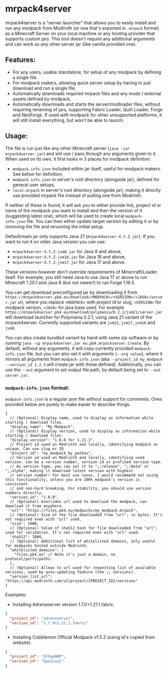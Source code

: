 # mrpack4server
mrpack4server is a "server launcher" that allows you to easily install and run any modpack from Modrinth
(or one that's exported in `.mrpack` format) as a Minecraft Server on your local machine or any hosting provider that supports custom jars.
This tool doesn't require any additional arguments and can work as any other server jar (like vanilla provided one).

## Features:
- For any users, usable standalone, for setup of any modpack by defining a single file.
- For modpack makers, allowing quick server setup by having to just download and run a single file.
- Automatically downloads required mrpack files and any mods / external assets defined by modpack.
- Automatically downloads and starts the server/modloader files, without requiring renaming of jars, supporting Fabric Loader, 
Quilt Loader, Forge and NeoForge.
If used with modpack for other unsupported platforms, it will still install everything, but won't be able to launch.

## Usage:
The file is run just like any other Minecraft server (`java -jar mrpack4server.jar`) and will use / pass
through any arguments given to it. When used on its own, it first looks in 3 places for modpack definition:
- `modpack-info.json` included within jar itself, useful for modpack makers. See below for definition,
- `modpack-info.json` in server's root directory (alongside jar), defined for general user setups,
- `local.mrpack` in server's root directory (alongside jar), making it directly use provided mrpack file instead of 
pulling one from Modrinth.

If neither of these is found, it will ask you to either provide link, project id or name of the modpack you want to install
and then the version of it (suggesting latest one), which will be used to create local `modpack-info.json` file. 
You can then either update target version by editing it or by removing the file and rerunning the initial setup.

Default/main jar only supports Java 21 (`mrpack4server-X.Y.Z.jar`). If you want to run it on older Java version you can use:
- `mrpack4server-X.Y.Z-jvm8.jar` for Java 8 and above,
- `mrpack4server-X.Y.Z-jvm16.jar` for Java 16 and above,
- `mrpack4server-X.Y.Z-jvm17.jar` for Java 17 and above.

These versions however don't override requirements of Minecraft/Loader itself. 
For example, you still need Java to use Java 17 or above to run Minecraft 1.20.1 and Java 8 (but not newer!) to run Forge 1.16.5.

You can get download preconfigured jar by downloading it from `https://mrpack4server.pb4.eu/download/<MODPACK>/<VERSION>/<JAVA>/server.jar` url,
where you replace `<MODPACK>` with project id or slug, `<VERSION>` for modpack version, `<JAVA>` for java base used.
For example `https://mrpack4server.pb4.eu/download/polymania/0.2.1/jvm21/server.jar` will download launcher for Polymania 0.2.1, using Java 21 variant
of the mrpack4server. Currently supported variants are `jvm21`, `jvm17`, `jvm16` and `jvm8`.

You can also create bundled variant by hand with some zip software or by running `java -cp mrpack4server.jar eu.pb4.mrpackserver.Create`.
By default, without any arguments, it will copy currently provided `modpack-info.json` file, but you can also set it with arguments (`--arg value`),
where it mirrors all arguments from `modpack-info.json` (aka `--project_id my_modpack --version_id 1.2.3` will create jar with these defined).
Additionally, you can use the `--out` argument to set output file path, by default being set to `--out server.jar`.

### `modpack-info.json` format:
`modpack-info.json` is a regular json file without support for comments. Ones provided below are purely
to make easier to describe things.
```json5
{
  // (Optional) Display name, used to display as information while starting / download files.
  "display_name": "My Modpack",
  // (Optional) Display version, used to display as information while starting / download files.
  "display_version": "1.0.0 for 1.21.1",
  // Project id used on Modrinth and locally, identifying modpack as unique. Can use slug or ID
  "project_id": "my_modpack_by_patbox",
  // Version id used on Modrinth and locally, identifying used version. Can be a version number, version id or prefixed version type.
  // As version type, you can set it to ";;release", ";;beta" or ";;alpha", making it download latest version with highest
  // version number! For most use cases, I would recommend not using this functionality, unless you are 100% modpack's version is consistent
  // and non-hard breaking. For stability, you should use version numbers directly.
  "version_id": "1.0.0",
  // (Optional) Overrides url used to download the modpack, can download it from anywhere. 
  "url": "https://files.pb4.eu/modpacks/my_modpack.mrpack",
  // (Optional) Size of the file downloaded from "url", in bytes. It's not required even with "url" used.
  "size": 1000,
  // (Optional) Value of sha512 hash for file downloaded from "url", used for validation. It's not required even with "url" used.
  "sha512": 1000,
  // (Optional) Additional list of whitelisted domains, only useful for modpacks hosted outside Modrinth.
  "whitelisted_domains": [
    "files.pb4.eu" // Note it's just a domain, no protocol/ports/paths.
  ],
  // (Optional) Allows to url used for requesting list of available versions, used by auto-updating feature (the ;; versions).
  "version_list_url": "https://api.modrinth.com/v2/project/{PROJECT_ID}/versions"
}
```

Examples:
- Installing Adrenaserver version 1.7.0+1.21.1.fabric.
```json
{
  "project_id": "adrenaserver",
  "version_id": "1.7.0+1.21.1.fabric"
}
```
- Installing Cobblemon Official Modpack v1.5.2 (using id's copied from website).
```json
{
  "project_id": "5FFgwNNP",
  "version_id": "bpaivauC"
}
```
